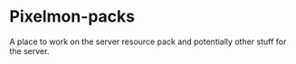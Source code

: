 # Pixelmon-packs
A place to work on the server resource pack and potentially other stuff for the server.

